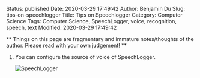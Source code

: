 Status: published
Date: 2020-03-29 17:49:42
Author: Benjamin Du
Slug: tips-on-speechlogger
Title: Tips on Speechlogger
Category: Computer Science
Tags: Computer Science, SpeechLogger, voice, recognition, speech, text
Modified: 2020-03-29 17:49:42

**
Things on this page are fragmentary and immature notes/thoughts of the author.
Please read with your own judgement!
**


1. You can configure the source of voice of SpeechLogger.

    ![SpeechLogger](https://user-images.githubusercontent.com/824507/77865965-ca145100-71e5-11ea-9aa6-20f31ade5534.png)